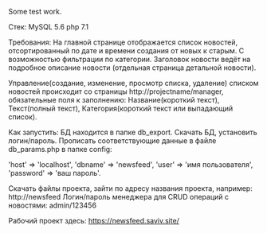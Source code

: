 Some test work.

Стек:
MySQL 5.6
php 7.1

Требования:
На главной странице отображается список новостей, отсортированный по дате и времени 
создания от новых к старым. С возможностью фильтрации по категории.
Заголовок новости ведёт на подробное описание новости (отдельная страница детальной новости).

Управление(создание, изменение, просмотр списка, удаление) списком новостей происходит со страницы http://projectname/manager, 
обязательные поля к заполнению: Название(короткий текст), Текст(полный текст), Категория(короткий текст или выпадающий список).

Как запустить:
БД находится в папке db_export. Скачать БД, установить логин/пароль. Прописать соответствующие данные в файле db_params.php 
в папке config: 

'host' => 'localhost',
'dbname' => 'newsfeed',
'user' => 'имя пользователя',
'password' => 'ваш пароль'.

Скачать файлы проекта, зайти по адресу названия проекта, например: http://newsfeed
Логин/пароль менеджера для CRUD операций с новостями: admin/123456

Рабочий проект здесь: https://newsfeed.saviv.site/
